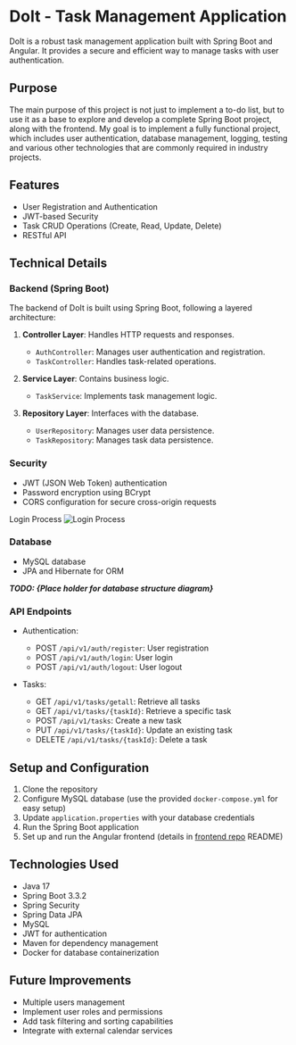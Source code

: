 # DoIt - Task Management Application

DoIt is a robust task management application built with Spring Boot and Angular. It provides a secure and efficient way to manage tasks with user authentication.

## Purpose

The main purpose of this project is not just to implement a to-do list, but to use it as a base to explore and develop a complete Spring Boot project, along with the frontend. My goal is to implement a fully functional project, which includes user authentication, database management, logging, testing and various other technologies that are commonly required in industry projects.

## Features

- User Registration and Authentication
- JWT-based Security
- Task CRUD Operations (Create, Read, Update, Delete)
- RESTful API

## Technical Details

### Backend (Spring Boot)

The backend of DoIt is built using Spring Boot, following a layered architecture:

1. **Controller Layer**: Handles HTTP requests and responses.
   - `AuthController`: Manages user authentication and registration.
   - `TaskController`: Handles task-related operations.

2. **Service Layer**: Contains business logic.
   - `TaskService`: Implements task management logic.

3. **Repository Layer**: Interfaces with the database.
   - `UserRepository`: Manages user data persistence.
   - `TaskRepository`: Manages task data persistence.

### Security

- JWT (JSON Web Token) authentication
- Password encryption using BCrypt
- CORS configuration for secure cross-origin requests

Login Process
![Login Process](https://github.com/user-attachments/assets/fe38ad6c-a877-47df-b4e6-e056628997dd)


### Database

- MySQL database
- JPA and Hibernate for ORM

***TODO: {Place holder for database structure diagram}***

### API Endpoints

- Authentication:
  - POST `/api/v1/auth/register`: User registration
  - POST `/api/v1/auth/login`: User login
  - POST `/api/v1/auth/logout`: User logout

- Tasks:
  - GET `/api/v1/tasks/getall`: Retrieve all tasks
  - GET `/api/v1/tasks/{taskId}`: Retrieve a specific task
  - POST `/api/v1/tasks`: Create a new task
  - PUT `/api/v1/tasks/{taskId}`: Update an existing task
  - DELETE `/api/v1/tasks/{taskId}`: Delete a task

## Setup and Configuration

1. Clone the repository
2. Configure MySQL database (use the provided `docker-compose.yml` for easy setup)
3. Update `application.properties` with your database credentials
4. Run the Spring Boot application
5. Set up and run the Angular frontend (details in [frontend repo](https://github.com/f88083/DoIt-Angular) README)

## Technologies Used

- Java 17
- Spring Boot 3.3.2
- Spring Security
- Spring Data JPA
- MySQL
- JWT for authentication
- Maven for dependency management
- Docker for database containerization

## Future Improvements

- Multiple users management
- Implement user roles and permissions
- Add task filtering and sorting capabilities
- Integrate with external calendar services
